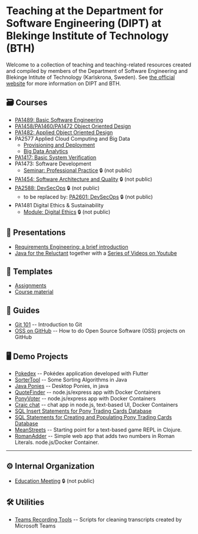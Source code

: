 # Teaching at the Department for Software Engineering (DIPT) at Blekinge Institute of Technology (BTH)

Welcome to a collection of teaching and teaching-related resources created and compiled by members of the
Department of Software Engineering and Blekinge Intitute of Technology (Karlskrona, Sweden).
See [the official website](https://www.bth.se/eng/about-bth/departments/softwareengineering/) for more information on DIPT and BTH.

## 🗃️ Courses

- [PA1489: Basic Software Engineering](https://github.com/bth-dipt-teaching/PA1489-Basic-SE)
- [PA1458/PA1460/PA1472 Object Oriented Design](https://github.com/bth-dipt-teaching/PA1458-OO-Design)
- [PA1482: Applied Object Oriented Design](https://github.com/bth-dipt-teaching/PA1482-Applied-OO-Design)
- PA2577 Applied Cloud Computing and Big Data
  - [Provisioning and Deployment](https://github.com/mickesv/ProvisioningDeployment)
  - [Big Data Analytics](https://github.com/mickesv/BigDataAnalytics)
- [PA1417: Basic System Verification](https://github.com/bth-dipt-teaching/pa1417-sysver)
- PA1473: Software Development
  - [Seminar: Professional Practice](https://github.com/bth-dipt-teaching/pa1473-swdev-profpracsem) 🔒 (not public)
- [PA1454: Software Architecture and Quality](https://github.com/bth-dipt-teaching/pa1454-software-architecture) 🔒 (not public)
- [PA2588: DevSecOps](https://github.com/bth-dipt-teaching/pa2588-devsecops) 🔒 (not public)
  - to be replaced by: [PA2601: DevSecOps](https://github.com/bth-dipt-teaching/pa2601-devsecops) 🔒 (not public)
- PA1481 Digital Ethics & Sustainability
  - [Module: Digital Ethics](https://github.com/bth-dipt-teaching/pa1481-digital-ethics) 🔒 (not public)

## 💁 Presentations

- [Requirements Engineering: a brief introduction](https://github.com/bth-dipt-teaching/req-eng-fundamentals)
- [Java for the Reluctant](https://github.com/mickesv/Reluctant-Java) together with a [Series of Videos on Youtube](https://www.youtube.com/playlist?list=PLRyU9jMTRIX7QUrxZF9HNLbdXtiv6F9MT)

## 📄 Templates

- [Assignments](https://github.com/bth-dipt-teaching/DIPT_assignment_tmpl)
- [Course material](https://github.com/bth-dipt-teaching/course-template)

## 🧾 Guides

- [Git 101](https://github.com/andreas-bauer/git-101) -- Introduction to Git
- [OSS on GitHub](https://github.com/andreas-bauer/oss-on-github) -- How to do Open Source Software (OSS) projects on GitHub

## 🖥️ Demo Projects

- [Pokedex](https://github.com/bth-dipt-teaching/pokedex) -- Pokédex application developed with Flutter
- [SorterTool](https://codeberg.org/mickesv/SorterTool.git) -- Some Sorting Algorithms in Java
- [Java Ponies](https://codeberg.org/mickesv/JavaPonies.git) -- Desktop Ponies, in java
- [QuoteFinder](https://github.com/mickesv/ProvisioningDeployment.git) -- node.js/express app with Docker Containers
- [PonyVoter](https://codeberg.org/mickesv/PonyVoter.git) -- node.js/express app with Docker Containers
- [Craic chat](https://codeberg.org/mickesv/craic.git) -- chat app in node.js, text-based UI, Docker Containers
- [SQL Insert Statements for Pony Trading Cards Database](https://codeberg.org/mickesv/gists/raw/branch/main/TradingCards_insert.sql)
- [SQL Statements for Creating and Populating Pony Trading Cards Database](https://codeberg.org/mickesv/gists/raw/branch/main/TradingCards_full.sql)
- [MeanStreets](https://codeberg.org/mickesv/MeanStreets) -- Starting point for a text-based game REPL in Clojure.
- [RomanAdder](https://codeberg.org/mickesv/RomanAdder) -- Simple web app that adds two numbers in Roman Literals. node.js/Docker Container.

---

## ⚙️ Internal Organization

- [Education Meeting](https://github.com/bth-dipt-teaching/education-meeting) 🔒 (not public)

## 🛠️ Utilities

- [Teams Recording Tools](https://github.com/bth-dipt-teaching/teams-recordings-tools) -- Scripts for cleaning transcripts created by Microsoft Teams
